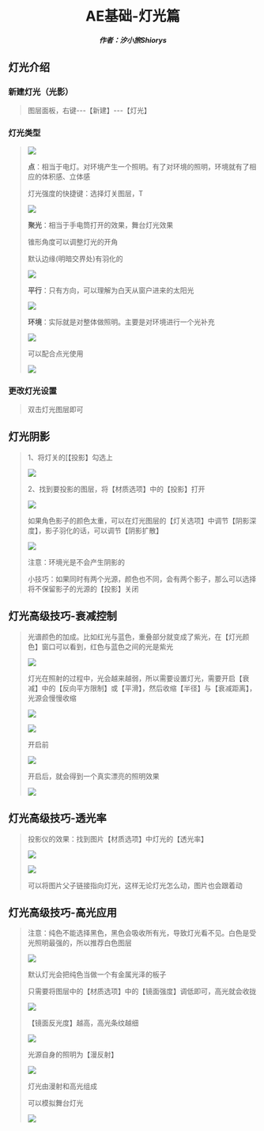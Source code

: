 <center><h1>AE基础-灯光篇</h1></center>

<center><h5>作者：汐小旅Shiorys</h5></center>



## 灯光介绍

### 新建灯光（光影）

> 图层面板，右键---【新建】---【灯光】



### 灯光类型

> ![](img/微信截图_20231111172251.png)
>
> **点**：相当于电灯。对环境产生一个照明。有了对环境的照明，环境就有了相应的体积感、立体感
>
> 灯光强度的快捷键：选择灯关图层，T
>
> ![](img/微信截图_20231111172402.png)
>
> **聚光**：相当于手电筒打开的效果，舞台灯光效果
>
> 锥形角度可以调整灯光的开角
>
> 默认边缘(明暗交界处)有羽化的
>
> ![](img/微信截图_20231111172822.png)
>
> **平行**：只有方向，可以理解为白天从窗户进来的太阳光
>
> ![](img/微信截图_20231111173140.png)
>
> **环境**：实际就是对整体做照明。主要是对环境进行一个光补充
>
> ![](img/微信截图_20231111173319.png)
>
> 可以配合点光使用
>
> ![](img/微信截图_20231111173435.png)



### 更改灯光设置

> 双击灯光图层即可



## 灯光阴影

> 1、将灯关的[【投影】勾选上
>
> ![](img/微信截图_20231111173725.png)
>
> 2、找到要投影的图层，将【材质选项】中的【投影】打开
>
> ![](img/微信截图_20231111173901.png)
>
> 如果角色影子的颜色太重，可以在灯光图层的【灯关选项】中调节【阴影深度】，影子羽化的话，可以调节【阴影扩散】
>
> ![](img/微信截图_20231111174206.png)
>
> 注意：环境光是不会产生阴影的
>
> 小技巧：如果同时有两个光源，颜色也不同，会有两个影子，那么可以选择将不保留影子的光源的【投影】关闭



## 灯光高级技巧-衰减控制

> 光谱颜色的加成。比如红光与蓝色，重叠部分就变成了紫光，在【灯光颜色】窗口可以看到，红色与蓝色之间的光是紫光
>
> ![](img/微信截图_20231111175007.png)
>
> 灯光在照射的过程中，光会越来越弱，所以需要设置灯光，需要开启【衰减】中的【反向平方限制】或【平滑】，然后收缩【半径】与【衰减距离】，光源会慢慢收缩
>
> ![](img/微信截图_20231111175259.png)
>
> ![](img/微信截图_20231111175625.png)
>
> 开启前
>
> ![](img/微信截图_20231111175447.png)
>
> 开启后，就会得到一个真实漂亮的照明效果
>
> ![](img/微信截图_20231111175703.png)



## 灯光高级技巧-透光率

> 投影仪的效果：找到图片【材质选项】中灯光的【透光率】
>
> ![](img/微信截图_20231111180310.png)
>
> ![](img/微信截图_20231111180435.png)
>
> 可以将图片父子链接指向灯光，这样无论灯光怎么动，图片也会跟着动



## 灯光高级技巧-高光应用

> 注意：纯色不能选择黑色，黑色会吸收所有光，导致灯光看不见。白色是受光照明最强的，所以推荐白色图层
>
> ![](img/微信截图_20231111183745.png)
>
> 默认灯光会把纯色当做一个有金属光泽的板子
>
> 只需要将图层中的【材质选项】中的【镜面强度】调低即可，高光就会收拢
>
> ![](img/微信截图_20231111184041.png)
>
> 【镜面反光度】越高，高光条纹越细
>
> ![](img/微信截图_20231111184206.png)
>
> 光源自身的照明为【漫反射】
>
> ![](img/微信截图_20231111184305.png)
>
> 灯光由漫射和高光组成
>
> 可以模拟舞台灯光
>
> ![](img/微信截图_20231111184546.png)

